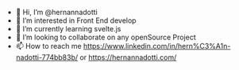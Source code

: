 - 👋 Hi, I’m @hernannadotti
- 👀 I’m interested in Front End develop
- 🌱 I’m currently learning svelte.js
- 💞️ I’m looking to collaborate on any openSource Project
- 📫 How to reach me https://www.linkedin.com/in/hern%C3%A1n-nadotti-774bb83b/ or https://hernannadotti.com/

<!---
hernannadotti/hernannadotti is a ✨ special ✨ repository because its `README.md` (this file) appears on your GitHub profile.
You can click the Preview link to take a look at your changes.
--->

